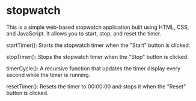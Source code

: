 # stopwatch

This is a simple web-based stopwatch application built using HTML, CSS, and JavaScript. It allows you to start, stop, and reset the timer.

startTimer(): Starts the stopwatch timer when the "Start" button is clicked.

stopTimer(): Stops the stopwatch timer when the "Stop" button is clicked.

timerCycle(): A recursive function that updates the timer display every second while the timer is running.

resetTimer(): Resets the timer to 00:00:00 and stops it when the "Reset" button is clicked.
